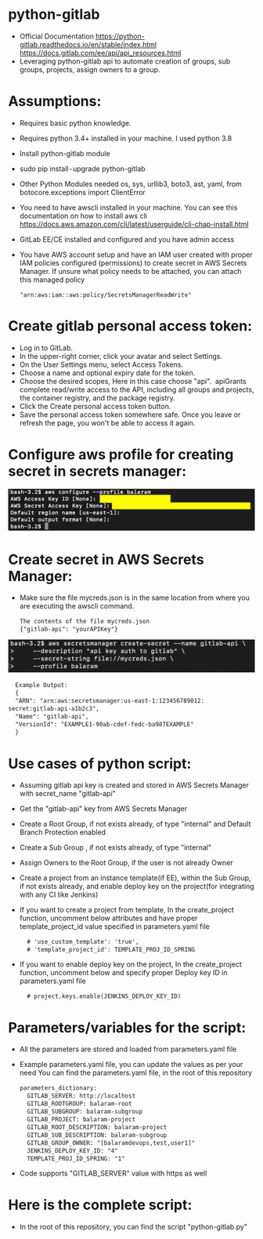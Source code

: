 # python-gitlab
- Official Documentation
  https://python-gitlab.readthedocs.io/en/stable/index.html
  <br />
  https://docs.gitlab.com/ee/api/api_resources.html
- Leveraging python-gitlab api to automate creation of groups, sub groups, projects, assign owners to a group.

# Assumptions:

- Requires basic python knowledge.
- Requires python 3.4+ installed in your machine. I used python 3.8
- Install python-gitlab module
- sudo pip install - upgrade python-gitlab
- Other Python Modules needed
  os, sys, urllib3, boto3, ast, yaml, from botocore.exceptions import ClientError

- You need to have awscli installed in your machine. You can see this documentation on how to install aws cli
  https://docs.aws.amazon.com/cli/latest/userguide/cli-chap-install.html

- GitLab EE/CE installed and configured and you have admin access
- You have AWS account setup and have an IAM user created with proper IAM policies configured (permissions) to create secret in AWS Secrets Manager. 
  If unsure what policy needs to be attached, you can attach this managed policy
 
      "arn:aws:iam::aws:policy/SecretsManagerReadWrite"

# Create gitlab personal access token:
- Log in to GitLab.
- In the upper-right corner, click your avatar and select Settings.
- On the User Settings menu, select Access Tokens.
- Choose a name and optional expiry date for the token.
- Choose the desired scopes, Here in this case choose "api". 
  apiGrants complete read/write access to the API, including all groups and projects, the container registry, and the package registry.
- Click the Create personal access token button.
- Save the personal access token somewhere safe. Once you leave or refresh the page, you won't be able to access it again.

# Configure aws profile for creating secret in secrets manager:
![picture](img/awscli_profile.png)


# Create secret in AWS Secrets Manager:
- Make sure the file mycreds.json is in the same location from where you are executing the awscli command.  
      
      The contents of the file mycreds.json
      {"gitlab-api": "yourAPIKey"}

![picture](img/secretsmanager.png)

      Example Output:
      {
      "ARN": "arn:aws:secretsmanager:us-east-1:123456789012: secret:gitlab-api-a1b2c3",
      "Name": "gitlab-api",
      "VersionId": "EXAMPLE1-90ab-cdef-fedc-ba987EXAMPLE"
      }

# Use cases of python script:
- Assuming gitlab api key is created and stored in AWS Secrets Manager with secret_name "gitlab-api"
- Get the "gitlab-api" key from AWS Secrets Manager
- Create a Root Group, if not exists already, of type "internal" and Default Branch Protection enabled
- Create a Sub Group , if not exists already, of type "internal"
- Assign Owners to the Root Group, if the user is not already Owner
- Create a project from an instance template(if EE), within the Sub Group, if not exists already, and enable deploy key on the project(for integrating with any CI like Jenkins)
- If you want to create a project from template, In the create_project function, uncomment below attributes and have proper template_project_id value specified in parameters.yaml file

        # 'use_custom_template': 'true',
        # 'template_project_id': TEMPLATE_PROJ_ID_SPRING
- If you want to enable deploy key on the project, In the create_project function, uncomment below and specify proper Deploy key ID in parameters.yaml file

        # project.keys.enable(JENKINS_DEPLOY_KEY_ID)

# Parameters/variables for the script:
- All the parameters are stored and loaded from parameters.yaml file
- Example parameters.yaml file, you can update the values as per your need
  You can find the parameters.yaml file, in the root of this repository


      parameters_dictionary:
        GITLAB_SERVER: http://localhost
        GITLAB_ROOTGROUP: balaram-root
        GITLAB_SUBGROUP: balaram-subgroup
        GITLAB_PROJECT: balaram-project
        GITLAB_ROOT_DESCRIPTION: balaram-project
        GITLAB_SUB_DESCRIPTION: balaram-subgroup
        GITLAB_GROUP_OWNER: "[balaramdevops,test,user1]"
        JENKINS_DEPLOY_KEY_ID: "4"
        TEMPLATE_PROJ_ID_SPRING: "1"
        
- Code supports "GITLAB_SERVER" value with https as well

# Here is the complete script:
- In the root of this repository, you can find the script "python-gitlab.py"
